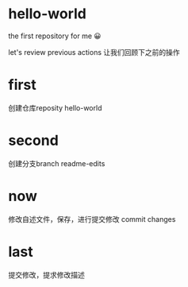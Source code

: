 # hello-world
the first repository for me 😀

let's review previous actions
让我们回顾下之前的操作
# first
创建仓库reposity hello-world
# second
创建分支branch readme-edits
# now
修改自述文件，保存，进行提交修改 commit changes 
# last
提交修改，提求修改描述

